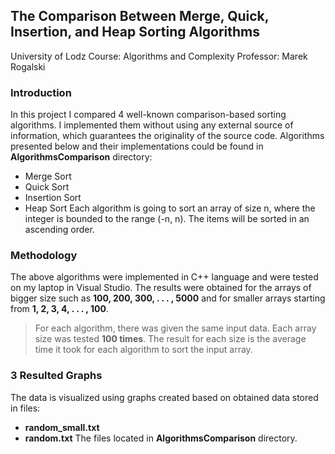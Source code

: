 ## The Comparison Between Merge, Quick, Insertion, and Heap Sorting Algorithms
University of Lodz
Course: Algorithms and Complexity
Professor: Marek Rogalski

### Introduction
In this project I compared 4 well-known comparison-based sorting algorithms. I implemented them without using any external source of information, which guarantees the originality of the source code. Algorithms presented below and their implementations could be found in **AlgorithmsComparison** directory:
- Merge Sort 
- Quick Sort
- Insertion Sort
- Heap Sort
Each algorithm is going to sort an array of size n, where the integer is bounded to the range (-n, n). The items will be sorted in an ascending order.

### Methodology
The above algorithms were implemented in C++ language and were tested on my laptop in Visual Studio. The results were obtained for the arrays of bigger size such as **100, 200, 300, . . . , 5000** and for smaller arrays starting from **1, 2, 3, 4, . . . , 100**.
> For each algorithm, there was given the same input data. Each array size was tested **100 times**.
The result for each size is the average time it took for each algorithm to sort the input array. 

### 3 Resulted Graphs
The data is visualized using graphs created based on obtained data stored in files:
- **random_small.txt**
- **random.txt**
The files located in **AlgorithmsComparison** directory.

